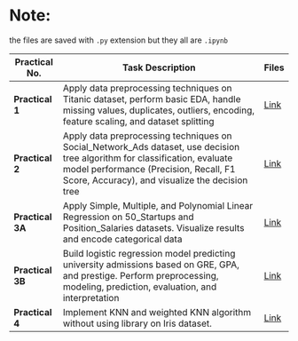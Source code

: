 # Note:
the files are saved with `.py` extension but they all are `.ipynb`

| Practical No. | Task Description | Files |
|---------------|------------------|-------|
| **Practical 1** | Apply data preprocessing techniques on Titanic dataset, perform basic EDA, handle missing values, duplicates, outliers, encoding, feature scaling, and dataset splitting | [Link](https://github.com/tusharpamnani/ML-Lab/blob/main/pract1.py) |
| **Practical 2** | Apply data preprocessing techniques on Social_Network_Ads dataset, use decision tree algorithm for classification, evaluate model performance (Precision, Recall, F1 Score, Accuracy), and visualize the decision tree | [Link](https://github.com/tusharpamnani/ML-Lab/blob/main/pract2.py) |
| **Practical 3A** | Apply Simple, Multiple, and Polynomial Linear Regression on 50_Startups and Position_Salaries datasets. Visualize results and encode categorical data | [Link](https://github.com/tusharpamnani/ML-Lab/blob/main/pract3.py) |
| **Practical 3B** | Build logistic regression model predicting university admissions based on GRE, GPA, and prestige. Perform preprocessing, modeling, prediction, evaluation, and interpretation | [Link](https://github.com/tusharpamnani/ML-Lab/blob/main/pract3.py) |
| **Practical 4** | Implement KNN and weighted KNN  algorithm without using library on Iris dataset. | [Link](https://github.com/tusharpamnani/ML-Lab/blob/main/pract4.py) |

